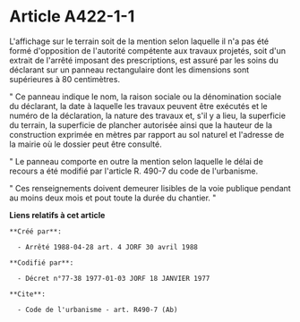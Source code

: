 # Article A422-1-1

L'affichage sur le terrain soit de la mention selon laquelle il n'a pas été formé d'opposition de l'autorité compétente aux
travaux projetés, soit d'un extrait de l'arrêté imposant des prescriptions, est assuré par les soins du déclarant sur un
panneau rectangulaire dont les dimensions sont supérieures à 80 centimètres.

" Ce panneau indique le nom, la raison sociale ou la dénomination sociale du déclarant, la date à laquelle les travaux
peuvent être exécutés et le numéro de la déclaration, la nature des travaux et, s'il y a lieu, la superficie du terrain, la
superficie de plancher autorisée ainsi que la hauteur de la construction exprimée en mètres par rapport au sol naturel et
l'adresse de la mairie où le dossier peut être consulté.

" Le panneau comporte en outre la mention selon laquelle le délai de recours a été modifié par l'article R. 490-7 du code de
l'urbanisme.

" Ces renseignements doivent demeurer lisibles de la voie publique pendant au moins deux mois et pout toute la durée du
chantier. "

**Liens relatifs à cet article**

	**Créé par**:

	  - Arrêté 1988-04-28 art. 4 JORF 30 avril 1988

	**Codifié par**:

	  - Décret n°77-38 1977-01-03 JORF 18 JANVIER 1977

	**Cite**:

	  - Code de l'urbanisme - art. R490-7 (Ab)
